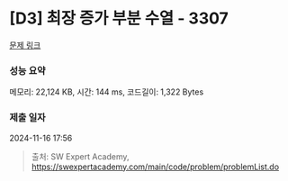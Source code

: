 # [D3] 최장 증가 부분 수열 - 3307 

[문제 링크](https://swexpertacademy.com/main/code/problem/problemDetail.do?contestProbId=AWBOKg-a6l0DFAWr) 

### 성능 요약

메모리: 22,124 KB, 시간: 144 ms, 코드길이: 1,322 Bytes

### 제출 일자

2024-11-16 17:56



> 출처: SW Expert Academy, https://swexpertacademy.com/main/code/problem/problemList.do